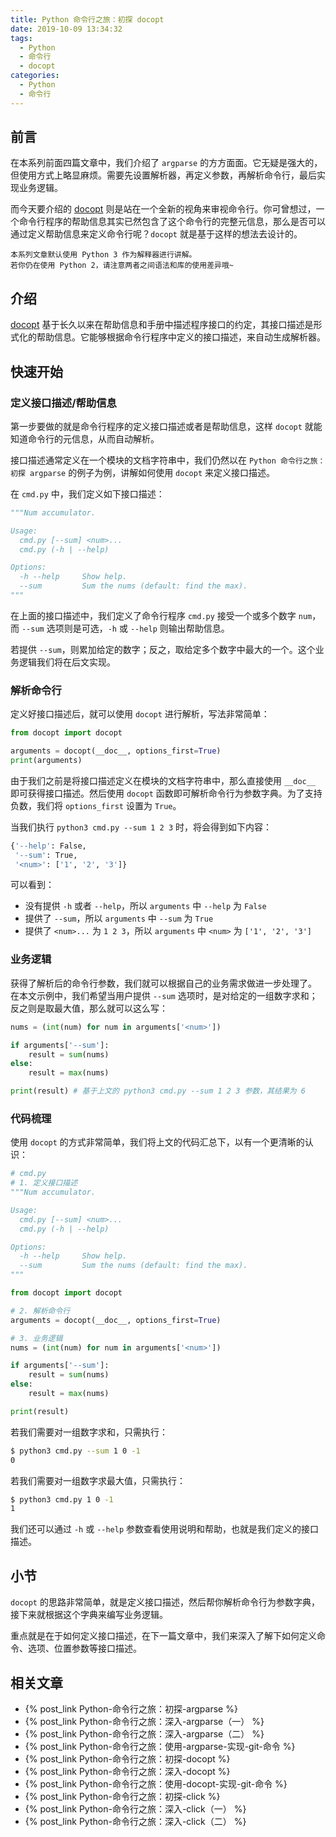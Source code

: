 ```yaml
---
title: Python 命令行之旅：初探 docopt
date: 2019-10-09 13:34:32
tags:
  - Python
  - 命令行
  - docopt
categories:
  - Python
  - 命令行
---
```


## 前言

在本系列前面四篇文章中，我们介绍了 `argparse` 的方方面面。它无疑是强大的，但使用方式上略显麻烦。需要先设置解析器，再定义参数，再解析命令行，最后实现业务逻辑。

而今天要介绍的 [docopt](http://docopt.org/) 则是站在一个全新的视角来审视命令行。你可曾想过，一个命令行程序的帮助信息其实已然包含了这个命令行的完整元信息，那么是否可以通过定义帮助信息来定义命令行呢？`docopt` 就是基于这样的想法去设计的。

<!--more-->

```
本系列文章默认使用 Python 3 作为解释器进行讲解。
若你仍在使用 Python 2，请注意两者之间语法和库的使用差异哦~
```

## 介绍

[docopt](http://docopt.org/) 基于长久以来在帮助信息和手册中描述程序接口的约定，其接口描述是形式化的帮助信息。它能够根据命令行程序中定义的接口描述，来自动生成解析器。

## 快速开始

### 定义接口描述/帮助信息

第一步要做的就是命令行程序的定义接口描述或者是帮助信息，这样 `docopt` 就能知道命令行的元信息，从而自动解析。

接口描述通常定义在一个模块的文档字符串中，我们仍然以在 `Python 命令行之旅：初探 argparse` 的例子为例，讲解如何使用 `docopt` 来定义接口描述。

在 `cmd.py` 中，我们定义如下接口描述：

```python
"""Num accumulator.

Usage:
  cmd.py [--sum] <num>...
  cmd.py (-h | --help)

Options:
  -h --help     Show help.
  --sum         Sum the nums (default: find the max).
"""
```

在上面的接口描述中，我们定义了命令行程序 `cmd.py` 接受一个或多个数字 `num`，而 `--sum` 选项则是可选，`-h` 或 `--help` 则输出帮助信息。

若提供 `--sum`，则累加给定的数字；反之，取给定多个数字中最大的一个。这个业务逻辑我们将在后文实现。

### 解析命令行

定义好接口描述后，就可以使用 `docopt` 进行解析，写法非常简单：

```python
from docopt import docopt

arguments = docopt(__doc__, options_first=True)
print(arguments)
```

由于我们之前是将接口描述定义在模块的文档字符串中，那么直接使用 `__doc__` 即可获得接口描述。然后使用 `docopt` 函数即可解析命令行为参数字典。为了支持负数，我们将 `options_first` 设置为 `True`。

当我们执行 `python3 cmd.py --sum 1 2 3` 时，将会得到如下内容：

```bash
{'--help': False,
 '--sum': True,
 '<num>': ['1', '2', '3']}
```

可以看到：

- 没有提供 `-h` 或者 `--help`，所以 `arguments` 中 `--help` 为 `False`
- 提供了 `--sum`，所以 `arguments` 中 `--sum` 为 `True`
- 提供了 `<num>...` 为 `1 2 3`，所以 `arguments` 中 `<num>` 为 `['1', '2', '3']`

### 业务逻辑

获得了解析后的命令行参数，我们就可以根据自己的业务需求做进一步处理了。
在本文示例中，我们希望当用户提供 `--sum` 选项时，是对给定的一组数字求和；反之则是取最大值，那么就可以这么写：

```python
nums = (int(num) for num in arguments['<num>'])

if arguments['--sum']:
    result = sum(nums)
else:
    result = max(nums)

print(result) # 基于上文的 python3 cmd.py --sum 1 2 3 参数，其结果为 6
```

### 代码梳理

使用 `docopt` 的方式非常简单，我们将上文的代码汇总下，以有一个更清晰的认识：

```python
# cmd.py
# 1. 定义接口描述
"""Num accumulator.

Usage:
  cmd.py [--sum] <num>...
  cmd.py (-h | --help)

Options:
  -h --help     Show help.
  --sum         Sum the nums (default: find the max).
"""

from docopt import docopt

# 2. 解析命令行
arguments = docopt(__doc__, options_first=True)

# 3. 业务逻辑
nums = (int(num) for num in arguments['<num>'])

if arguments['--sum']:
    result = sum(nums)
else:
    result = max(nums)

print(result)
```

若我们需要对一组数字求和，只需执行：

```bash
$ python3 cmd.py --sum 1 0 -1
0
```

若我们需要对一组数字求最大值，只需执行：

```bash
$ python3 cmd.py 1 0 -1
1
```

我们还可以通过 `-h` 或 `--help` 参数查看使用说明和帮助，也就是我们定义的接口描述。

## 小节

`docopt` 的思路非常简单，就是定义接口描述，然后帮你解析命令行为参数字典，接下来就根据这个字典来编写业务逻辑。

重点就是在于如何定义接口描述，在下一篇文章中，我们来深入了解下如何定义命令、选项、位置参数等接口描述。

## 相关文章

- {% post_link Python-命令行之旅：初探-argparse %}
- {% post_link Python-命令行之旅：深入-argparse（一） %}
- {% post_link Python-命令行之旅：深入-argparse（二） %}
- {% post_link Python-命令行之旅：使用-argparse-实现-git-命令 %}
- {% post_link Python-命令行之旅：初探-docopt %}
- {% post_link Python-命令行之旅：深入-docopt %}
- {% post_link Python-命令行之旅：使用-docopt-实现-git-命令 %}
- {% post_link Python-命令行之旅：初探-click %}
- {% post_link Python-命令行之旅：深入-click（一） %}
- {% post_link Python-命令行之旅：深入-click（二） %}
